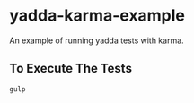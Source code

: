 yadda-karma-example
===================

An example of running yadda tests with karma.

## To Execute The Tests
`gulp`
